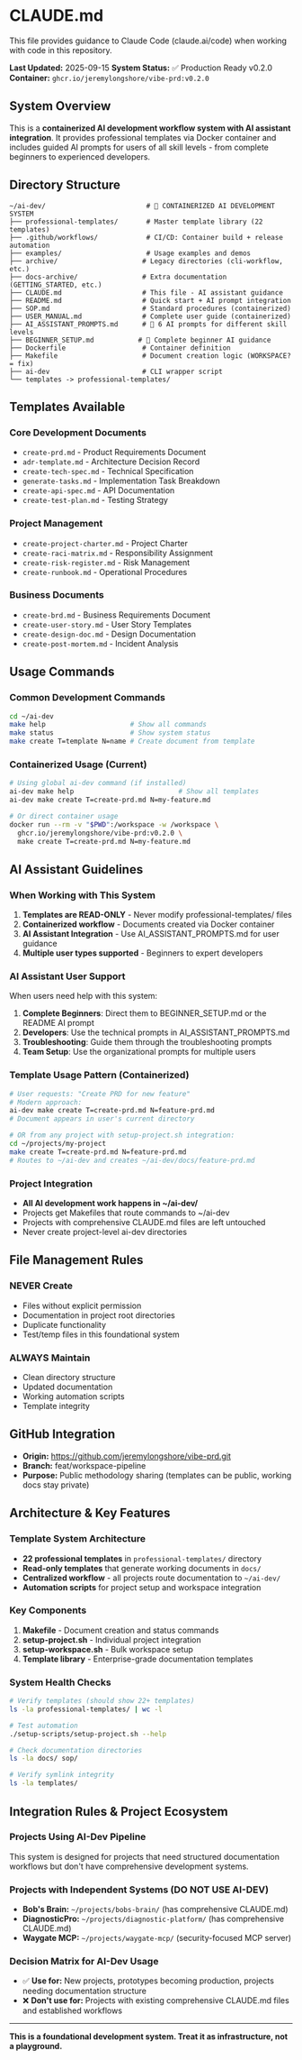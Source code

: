 # CLAUDE.md

This file provides guidance to Claude Code (claude.ai/code) when working with code in this repository.

**Last Updated:** 2025-09-15
**System Status:** ✅ Production Ready v0.2.0
**Container:** `ghcr.io/jeremylongshore/vibe-prd:v0.2.0`

## System Overview

This is a **containerized AI development workflow system with AI assistant integration**. It provides professional templates via Docker container and includes guided AI prompts for users of all skill levels - from complete beginners to experienced developers.

## Directory Structure

```
~/ai-dev/                         # 🎯 CONTAINERIZED AI DEVELOPMENT SYSTEM
├── professional-templates/       # Master template library (22 templates)
├── .github/workflows/            # CI/CD: Container build + release automation
├── examples/                     # Usage examples and demos
├── archive/                     # Legacy directories (cli-workflow, etc.)
├── docs-archive/                # Extra documentation (GETTING_STARTED, etc.)
├── CLAUDE.md                    # This file - AI assistant guidance
├── README.md                    # Quick start + AI prompt integration
├── SOP.md                       # Standard procedures (containerized)
├── USER_MANUAL.md               # Complete user guide (containerized)
├── AI_ASSISTANT_PROMPTS.md      # 🤖 6 AI prompts for different skill levels
├── BEGINNER_SETUP.md           # 🤖 Complete beginner AI guidance
├── Dockerfile                   # Container definition
├── Makefile                     # Document creation logic (WORKSPACE?= fix)
├── ai-dev                       # CLI wrapper script
└── templates -> professional-templates/
```

## Templates Available

### Core Development Documents
- `create-prd.md` - Product Requirements Document
- `adr-template.md` - Architecture Decision Record
- `create-tech-spec.md` - Technical Specification
- `generate-tasks.md` - Implementation Task Breakdown
- `create-api-spec.md` - API Documentation
- `create-test-plan.md` - Testing Strategy

### Project Management
- `create-project-charter.md` - Project Charter
- `create-raci-matrix.md` - Responsibility Assignment
- `create-risk-register.md` - Risk Management
- `create-runbook.md` - Operational Procedures

### Business Documents
- `create-brd.md` - Business Requirements Document
- `create-user-story.md` - User Story Templates
- `create-design-doc.md` - Design Documentation
- `create-post-mortem.md` - Incident Analysis

## Usage Commands

### Common Development Commands
```bash
cd ~/ai-dev
make help                     # Show all commands
make status                   # Show system status
make create T=template N=name # Create document from template
```

### Containerized Usage (Current)
```bash
# Using global ai-dev command (if installed)
ai-dev make help                          # Show all templates
ai-dev make create T=create-prd.md N=my-feature.md

# Or direct container usage
docker run --rm -v "$PWD":/workspace -w /workspace \
  ghcr.io/jeremylongshore/vibe-prd:v0.2.0 \
  make create T=create-prd.md N=my-feature.md
```

## AI Assistant Guidelines

### When Working with This System
1. **Templates are READ-ONLY** - Never modify professional-templates/ files
2. **Containerized workflow** - Documents created via Docker container
3. **AI Assistant Integration** - Use AI_ASSISTANT_PROMPTS.md for user guidance
4. **Multiple user types supported** - Beginners to expert developers

### AI Assistant User Support
When users need help with this system:
1. **Complete Beginners**: Direct them to BEGINNER_SETUP.md or the README AI prompt
2. **Developers**: Use the technical prompts in AI_ASSISTANT_PROMPTS.md
3. **Troubleshooting**: Guide them through the troubleshooting prompts
4. **Team Setup**: Use the organizational prompts for multiple users

### Template Usage Pattern (Containerized)
```bash
# User requests: "Create PRD for new feature"
# Modern approach:
ai-dev make create T=create-prd.md N=feature-prd.md
# Document appears in user's current directory

# OR from any project with setup-project.sh integration:
cd ~/projects/my-project
make create T=create-prd.md N=feature-prd.md
# Routes to ~/ai-dev and creates ~/ai-dev/docs/feature-prd.md
```

### Project Integration
- **All AI development work happens in ~/ai-dev/**
- Projects get Makefiles that route commands to ~/ai-dev
- Projects with comprehensive CLAUDE.md files are left untouched
- Never create project-level ai-dev directories

## File Management Rules

### NEVER Create
- Files without explicit permission
- Documentation in project root directories
- Duplicate functionality
- Test/temp files in this foundational system

### ALWAYS Maintain
- Clean directory structure
- Updated documentation
- Working automation scripts
- Template integrity

## GitHub Integration

- **Origin:** https://github.com/jeremylongshore/vibe-prd.git
- **Branch:** feat/workspace-pipeline
- **Purpose:** Public methodology sharing (templates can be public, working docs stay private)

## Architecture & Key Features

### Template System Architecture
- **22 professional templates** in `professional-templates/` directory
- **Read-only templates** that generate working documents in `docs/`
- **Centralized workflow** - all projects route documentation to `~/ai-dev/`
- **Automation scripts** for project setup and workspace integration

### Key Components
1. **Makefile** - Document creation and status commands
2. **setup-project.sh** - Individual project integration
3. **setup-workspace.sh** - Bulk workspace setup
4. **Template library** - Enterprise-grade documentation templates

### System Health Checks

```bash
# Verify templates (should show 22+ templates)
ls -la professional-templates/ | wc -l

# Test automation
./setup-scripts/setup-project.sh --help

# Check documentation directories
ls -la docs/ sop/

# Verify symlink integrity
ls -la templates/
```

## Integration Rules & Project Ecosystem

### Projects Using AI-Dev Pipeline
This system is designed for projects that need structured documentation workflows but don't have comprehensive development systems.

### Projects with Independent Systems (DO NOT USE AI-DEV)
- **Bob's Brain:** `~/projects/bobs-brain/` (has comprehensive CLAUDE.md)
- **DiagnosticPro:** `~/projects/diagnostic-platform/` (has comprehensive CLAUDE.md)
- **Waygate MCP:** `~/projects/waygate-mcp/` (security-focused MCP server)

### Decision Matrix for AI-Dev Usage
- ✅ **Use for:** New projects, prototypes becoming production, projects needing documentation structure
- ❌ **Don't use for:** Projects with existing comprehensive CLAUDE.md files and established workflows

---

**This is a foundational development system. Treat it as infrastructure, not a playground.**